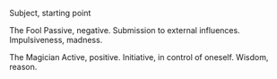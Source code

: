 Subject, starting point

The Fool
Passive, negative.
Submission to external influences.
Impulsiveness, madness.

The Magician
Active, positive.
Initiative, in control of oneself.
Wisdom, reason.
